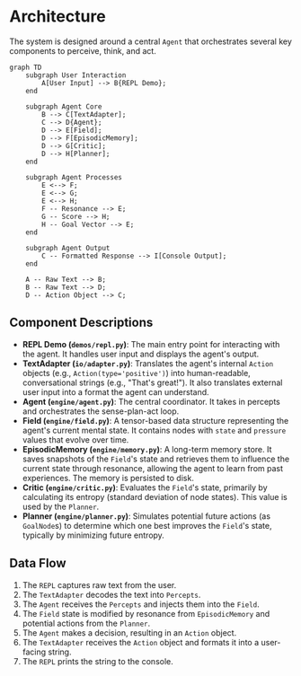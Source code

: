 # Architecture

The system is designed around a central `Agent` that orchestrates several key components to perceive, think, and act.

```mermaid
graph TD
    subgraph User Interaction
        A[User Input] --> B{REPL Demo};
    end

    subgraph Agent Core
        B --> C[TextAdapter];
        C --> D{Agent};
        D --> E[Field];
        D --> F[EpisodicMemory];
        D --> G[Critic];
        D --> H[Planner];
    end

    subgraph Agent Processes
        E <--> F;
        E <--> G;
        E <--> H;
        F -- Resonance --> E;
        G -- Score --> H;
        H -- Goal Vector --> E;
    end

    subgraph Agent Output
        C -- Formatted Response --> I[Console Output];
    end

    A -- Raw Text --> B;
    B -- Raw Text --> D;
    D -- Action Object --> C;
```

## Component Descriptions

-   **REPL Demo (`demos/repl.py`)**: The main entry point for interacting with the agent. It handles user input and displays the agent's output.
-   **TextAdapter (`io/adapter.py`)**: Translates the agent's internal `Action` objects (e.g., `Action(type='positive')`) into human-readable, conversational strings (e.g., "That's great!"). It also translates external user input into a format the agent can understand.
-   **Agent (`engine/agent.py`)**: The central coordinator. It takes in percepts and orchestrates the sense-plan-act loop.
-   **Field (`engine/field.py`)**: A tensor-based data structure representing the agent's current mental state. It contains nodes with `state` and `pressure` values that evolve over time.
-   **EpisodicMemory (`engine/memory.py`)**: A long-term memory store. It saves snapshots of the `Field`'s state and retrieves them to influence the current state through resonance, allowing the agent to learn from past experiences. The memory is persisted to disk.
-   **Critic (`engine/critic.py`)**: Evaluates the `Field`'s state, primarily by calculating its entropy (standard deviation of node states). This value is used by the `Planner`.
-   **Planner (`engine/planner.py`)**: Simulates potential future actions (as `GoalNode`s) to determine which one best improves the `Field`'s state, typically by minimizing future entropy.

## Data Flow

1.  The `REPL` captures raw text from the user.
2.  The `TextAdapter` decodes the text into `Percepts`.
3.  The `Agent` receives the `Percepts` and injects them into the `Field`.
4.  The `Field` state is modified by resonance from `EpisodicMemory` and potential actions from the `Planner`.
5.  The `Agent` makes a decision, resulting in an `Action` object.
6.  The `TextAdapter` receives the `Action` object and formats it into a user-facing string.
7.  The `REPL` prints the string to the console.
